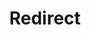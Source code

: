 ﻿---
layout: src/layouts/Redirect.astro
title: Redirect
redirect: https://yamldoc.liuyan.wang/docs/deployments/databases/common-patterns/backups-rollbacks
pubDate:  2023-01-01
navSearch: false
navSitemap: false
navMenu: false
---
